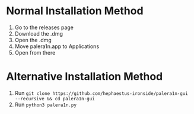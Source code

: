 

# Normal Installation Method
1. Go to the releases page
2. Download the .dmg
3. Open the .dmg
4. Move palera1n.app to Applications
5. Open from there

# Alternative Installation Method
1. Run `git clone https://github.com/hephaestus-ironside/palera1n-gui --recursive && cd palera1n-gui`
2. Run `python3 palera1n.py`


